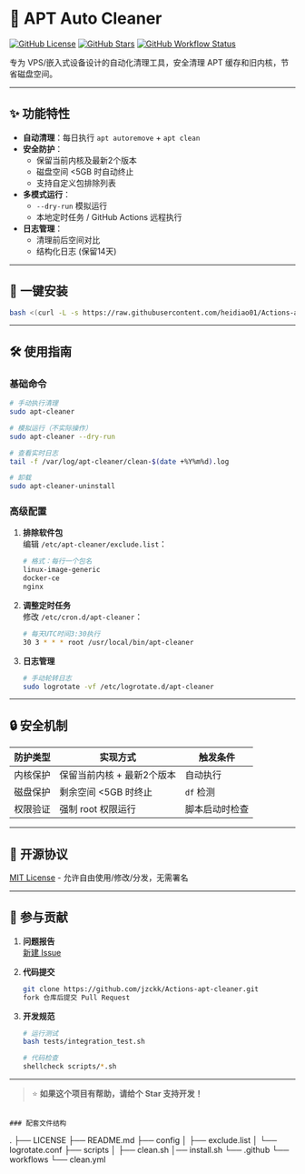# 🔄 APT Auto Cleaner

[![GitHub License](https://img.shields.io/github/license/jzckk/Actions-apt-cleaner)](https://github.com/jzckk/Actions-apt-cleaner/blob/main/LICENSE)
[![GitHub Stars](https://img.shields.io/github/stars/jzckk/Actions-apt-cleaner)](https://github.com/jzckk/Actions-apt-cleaner/stargazers)
[![GitHub Workflow Status](https://img.shields.io/github/actions/workflow/status/jzckk/Actions-apt-cleaner/clean.yml)](https://github.com/jzckk/Actions-apt-cleaner/actions)

专为 VPS/嵌入式设备设计的自动化清理工具，安全清理 APT 缓存和旧内核，节省磁盘空间。

---

## ✨ 功能特性

- **自动清理**：每日执行 `apt autoremove` + `apt clean`
- **安全防护**：
  - 保留当前内核及最新2个版本
  - 磁盘空间 <5GB 时自动终止
  - 支持自定义包排除列表
- **多模式运行**：
  - `--dry-run` 模拟运行
  - 本地定时任务 / GitHub Actions 远程执行
- **日志管理**：
  - 清理前后空间对比
  - 结构化日志 (保留14天)

---

## 🚀 一键安装

```bash
bash <(curl -L -s https://raw.githubusercontent.com/heidiao01/Actions-apt-cleaner/main/install.sh)
```

---

## 🛠️ 使用指南

### 基础命令
```bash
# 手动执行清理
sudo apt-cleaner

# 模拟运行（不实际操作）
sudo apt-cleaner --dry-run

# 查看实时日志
tail -f /var/log/apt-cleaner/clean-$(date +%Y%m%d).log

# 卸载
sudo apt-cleaner-uninstall
```

### 高级配置
1. **排除软件包**  
   编辑 `/etc/apt-cleaner/exclude.list`：
   ```bash
   # 格式：每行一个包名
   linux-image-generic
   docker-ce
   nginx
   ```

2. **调整定时任务**  
   修改 `/etc/cron.d/apt-cleaner`：
   ```bash
   # 每天UTC时间3:30执行
   30 3 * * * root /usr/local/bin/apt-cleaner
   ```

3. **日志管理**  
   ```bash
   # 手动轮转日志
   sudo logrotate -vf /etc/logrotate.d/apt-cleaner
   ```

---

## 🔒 安全机制

| 防护类型       | 实现方式                          | 触发条件          |
|---------------|----------------------------------|------------------|
| 内核保护       | 保留当前内核 + 最新2个版本        | 自动执行         |
| 磁盘保护       | 剩余空间 <5GB 时终止              | `df` 检测        |
| 权限验证       | 强制 root 权限运行                | 脚本启动时检查   |

---

## 📜 开源协议

[MIT License](LICENSE) - 允许自由使用/修改/分发，无需署名

---

## 🤝 参与贡献

1. **问题报告**  
   [新建 Issue](https://github.com/jzckk/Actions-apt-cleaner/issues)

2. **代码提交**  
   ```bash
   git clone https://github.com/jzckk/Actions-apt-cleaner.git
   fork 仓库后提交 Pull Request
   ```

3. **开发规范**  
   ```bash
   # 运行测试
   bash tests/integration_test.sh
   
   # 代码检查
   shellcheck scripts/*.sh
   ```

---

> ⭐ **如果这个项目有帮助，请给个 Star 支持开发！**
```

### 配套文件结构
```
.
├── LICENSE
├── README.md
├── config
│   ├── exclude.list
│   └── logrotate.conf
├── scripts
│   ├── clean.sh
│── install.sh
└── .github
    └── workflows
        └── clean.yml
```
